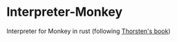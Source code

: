 # Interpreter-Monkey
Interpreter for Monkey in rust (following [Thorsten's book](https://interpreterbook.com/))
